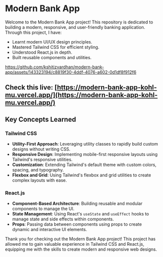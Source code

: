 # Modern Bank App

Welcome to the Modern Bank App project! This repository is dedicated to building a modern, responsive, and user-friendly banking application. Through this project, I have:
- Learnt modern UI/UX design principles.
- Mastered Tailwind CSS for efficient styling.
- Understood React.js in depth.
- Built reusable components and utilities.

https://github.com/kshitizvardhan/modern-bank-app/assets/143323194/c8819f30-4ddf-4076-a602-0d1df8f912f6

## Check this live: [https://modern-bank-app-kohl-mu.vercel.app/](https://modern-bank-app-kohl-mu.vercel.app/)


## Key Concepts Learned

### Tailwind CSS

- **Utility-First Approach**: Leveraging utility classes to rapidly build custom designs without writing CSS.
- **Responsive Design**: Implementing mobile-first responsive layouts using Tailwind's responsive utilities.
- **Customization**: Extending Tailwind's default theme with custom colors, spacing, and typography.
- **Flexbox and Grid**: Using Tailwind's flexbox and grid utilities to create complex layouts with ease.

### React.js

- **Component-Based Architecture**: Building reusable and modular components to manage the UI.
- **State Management**: Using React's `useState` and `useEffect` hooks to manage state and side effects within components.
- **Props**: Passing data between components using props to create dynamic and interactive UI elements.


Thank you for checking out the Modern Bank App project! This project has allowed me to gain valuable experience in Tailwind CSS and React.js, equipping me with the skills to create modern and responsive web designs.
